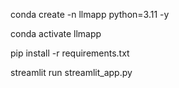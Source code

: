 conda create -n llmapp python=3.11 -y

conda activate llmapp

pip install -r requirements.txt

streamlit run streamlit_app.py

